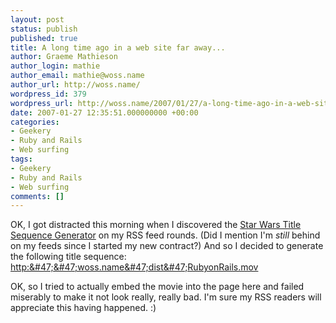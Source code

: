 ```yaml
---
layout: post
status: publish
published: true
title: A long time ago in a web site far away...
author: Graeme Mathieson
author_login: mathie
author_email: mathie@woss.name
author_url: http://woss.name/
wordpress_id: 379
wordpress_url: http://woss.name/2007/01/27/a-long-time-ago-in-a-web-site-far-away/
date: 2007-01-27 12:35:51.000000000 +00:00
categories:
- Geekery
- Ruby and Rails
- Web surfing
tags:
- Geekery
- Ruby and Rails
- Web surfing
comments: []
---
```

OK, I got distracted this morning when I discovered the [Star Wars Title Sequence Generator](http:&#47;&#47;alienryderflex.com&#47;crawl&#47;) on my RSS feed rounds.  (Did I mention I'm *still* behind on my feeds since I started my new contract?)  And so I decided to generate the following title sequence: <http:&#47;&#47;woss.name&#47;dist&#47;RubyonRails.mov>

OK, so I tried to actually embed the movie into the page here and failed miserably to make it not look really, really bad.  I'm sure my RSS readers will appreciate this having happened. :)
